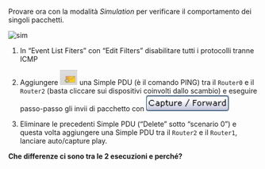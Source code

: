 Provare ora con la modalità *Simulation* per verificare il comportamento dei singoli pacchetti​.

![sim](https://github.com/daniele-moro/katacoda-scenarios/raw/master/PacketTracer/images/sim-ico.png)

1. In “Event List Fiters” con “Edit  Filters” disabilitare tutti i protocolli tranne ICMP​

2. Aggiungere ![simple_pdu](https://github.com/daniele-moro/katacoda-scenarios/raw/master/PacketTracer/images/simple_pdu.png)
una Simple PDU (è il comando PING) tra il `Router0` e il `Router2` 
(basta cliccare sui dispositivi coinvolti dallo scambio) e eseguire passo-passo gli invii di pacchetto con​ ![cap_fwd](https://github.com/daniele-moro/katacoda-scenarios/raw/master/PacketTracer/images/cap_fwd.png)

3. Eliminare le precedenti Simple PDU (“Delete” sotto “scenario 0”) e questa volta aggiungere una Simple PDU tra il `Router2` e il `Router1`, lanciare auto/capture play. ​

**​Che differenze ci sono tra le 2 esecuzioni e perché?​**